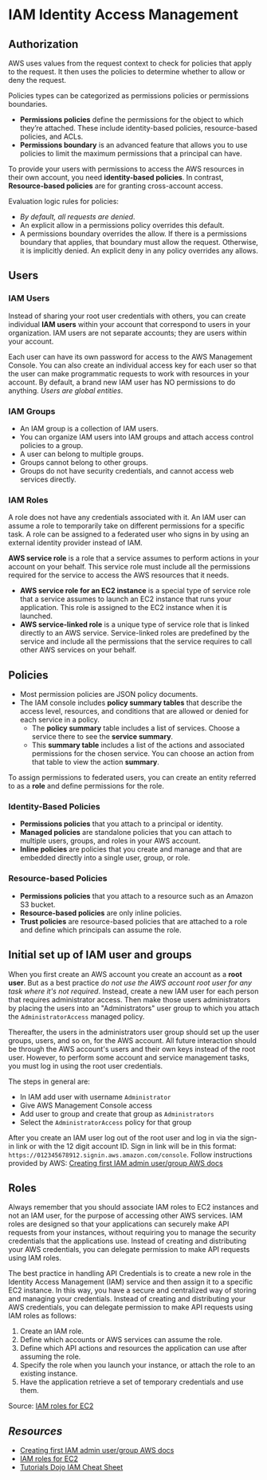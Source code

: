 # IAM Identity Access Management

## Authorization

AWS uses values from the request context to check for policies that apply to the request. It then uses the policies to determine whether to allow or deny the request.

Policies types can be categorized as permissions policies or permissions boundaries.
- **Permissions policies** define the permissions for the object to which they’re attached. These include identity-based policies, resource-based policies, and ACLs.
- **Permissions boundary** is an advanced feature that allows you to use policies to limit the maximum permissions that a principal can have.

To provide your users with permissions to access the AWS resources in their own account, you need **identity-based policies**. In contrast, **Resource-based policies** are for granting cross-account access.

Evaluation logic rules for policies:
- *By default, all requests are denied*.
- An explicit allow in a permissions policy overrides this default.
- A permissions boundary overrides the allow. If there is a permissions boundary that applies, that boundary must allow the request. Otherwise, it is implicitly denied.
An explicit deny in any policy overrides any allows.

## Users

### IAM Users

Instead of sharing your root user credentials with others, you can create individual **IAM users** within your account that correspond to users in your organization. IAM users are not separate accounts; they are users within your account.

Each user can have its own password for access to the AWS Management Console. You can also create an individual access key for each user so that the user can make programmatic requests to work with resources in your account. By default, a brand new IAM user has NO permissions to do anything. *Users are global entities*.

### IAM Groups

- An IAM group is a collection of IAM users.
- You can organize IAM users into IAM groups and attach access control policies to a group.
- A user can belong to multiple groups.
- Groups cannot belong to other groups.
- Groups do not have security credentials, and cannot access web services directly.

### IAM Roles

A role does not have any credentials associated with it. An IAM user can assume a role to temporarily take on different permissions for a specific task. A role can be assigned to a federated user who signs in by using an external identity provider instead of IAM.

**AWS service role** is a role that a service assumes to perform actions in your account on your behalf. This service role must include all the permissions required for the service to access the AWS resources that it needs.
- **AWS service role for an EC2 instance** is a special type of service role that a service assumes to launch an EC2 instance that runs your application. This role is assigned to the EC2 instance when it is launched.
- **AWS service-linked role** is a unique type of service role that is linked directly to an AWS service. Service-linked roles are predefined by the service and include all the permissions that the service requires to call other AWS services on your behalf.

## Policies

- Most permission policies are JSON policy documents.
- The IAM console includes **policy summary tables** that describe the access level, resources, and conditions that are allowed or denied for each service in a policy.
    - The **policy summary** table includes a list of services. Choose a service there to see the **service summary**.
    - This **summary table** includes a list of the actions and associated permissions for the chosen service. You can choose an action from that table to view the action **summary**.

To assign permissions to federated users, you can create an entity referred to as a **role** and define permissions for the role.

### Identity-Based Policies

- **Permissions policies** that you attach to a principal or identity.
- **Managed policies** are standalone policies that you can attach to multiple users, groups, and roles in your AWS account.
- **Inline policies** are policies that you create and manage and that are embedded directly into a single user, group, or role.

### Resource-based Policies

- **Permissions policies** that you attach to a resource such as an Amazon S3 bucket.
- **Resource-based policies** are only inline policies.
- **Trust policies** are resource-based policies that are attached to a role and define which principals can assume the role.

## Initial set up of IAM user and groups

When you first create an AWS account you create an account as a **root user**. But as a best practice *do not use the AWS account root user for any task where it's not required*. Instead, create a new IAM user for each person that requires administrator access. Then make those users administrators by placing the users into an "Administrators" user group to which you attach the `AdministratorAccess` managed policy.

Thereafter, the users in the administrators user group should set up the user groups, users, and so on, for the AWS account. All future interaction should be through the AWS account's users and their own keys instead of the root user. However, to perform some account and service management tasks, you must log in using the root user credentials.

The steps in general are:
- In IAM add user with username `Administrator`
- Give AWS Management Console access
- Add user to group and create that group as `Administrators`
- Select the `AdministratorAccess` policy for that group

After you create an IAM user log out of the root user and log in via the sign-in link or with the 12 digit account ID. Sign in link will be in this format: `https://012345678912.signin.aws.amazon.com/console`. Follow instructions provided by AWS: [Creating first IAM admin user/group AWS docs](https://docs.aws.amazon.com/IAM/latest/UserGuide/getting-started_create-admin-group.html)

## Roles

Always remember that you should associate IAM roles to EC2 instances and not an IAM user, for the purpose of accessing other AWS services. IAM roles are designed so that your applications can securely make API requests from your instances, without requiring you to manage the security credentials that the applications use. Instead of creating and distributing your AWS credentials, you can delegate permission to make API requests using IAM roles.

The best practice in handling API Credentials is to create a new role in the Identity Access Management (IAM) service and then assign it to a specific EC2 instance. In this way, you have a secure and centralized way of storing and managing your credentials. Instead of creating and distributing your AWS credentials, you can delegate permission to make API requests using IAM roles as follows:
1. Create an IAM role.
2. Define which accounts or AWS services can assume the role.
3. Define which API actions and resources the application can use after assuming the role.
4. Specify the role when you launch your instance, or attach the role to an existing instance.
5. Have the application retrieve a set of temporary credentials and use them.

Source: [IAM roles for EC2](https://docs.aws.amazon.com/AWSEC2/latest/UserGuide/iam-roles-for-amazon-ec2.html)



## *Resources*

- [Creating first IAM admin user/group AWS docs](https://docs.aws.amazon.com/IAM/latest/UserGuide/getting-started_create-admin-group.html)
- [IAM roles for EC2](https://docs.aws.amazon.com/AWSEC2/latest/UserGuide/iam-roles-for-amazon-ec2.html)
- [Tutorials Dojo IAM Cheat Sheet](https://tutorialsdojo.com/aws-identity-and-access-management-iam/)
